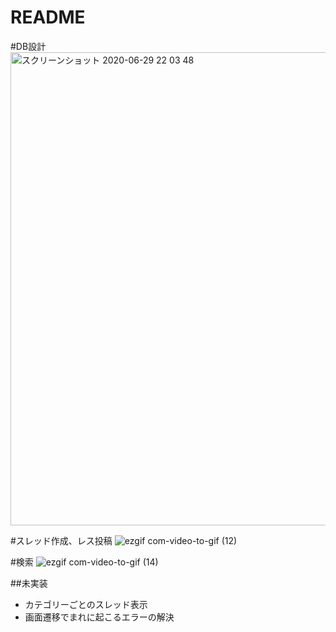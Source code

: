# README

#DB設計
<img width="757" alt="スクリーンショット 2020-06-29 22 03 48" src="https://user-images.githubusercontent.com/63996160/86009018-9e0ea300-ba54-11ea-90e3-816c3fe80cbb.png">

#スレッド作成、レス投稿
![ezgif com-video-to-gif (12)](https://user-images.githubusercontent.com/63996160/86009158-d2825f00-ba54-11ea-8cfd-afd0a0ec0edf.gif)

#検索
![ezgif com-video-to-gif (14)](https://user-images.githubusercontent.com/63996160/86009842-a1eef500-ba55-11ea-983c-5cff3c2d2d70.gif)

##未実装
- カテゴリーごとのスレッド表示
- 画面遷移でまれに起こるエラーの解決